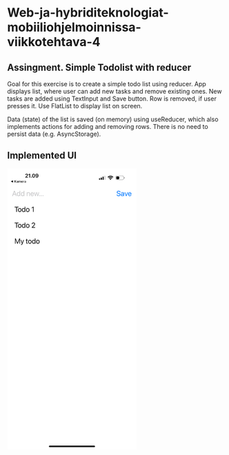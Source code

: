 # Web-ja-hybriditeknologiat-mobiiliohjelmoinnissa-viikkotehtava-4

## Assingment. Simple Todolist with reducer

Goal for this exercise is to create a simple todo list using reducer. App displays list, where user can add new tasks and remove existing ones. New tasks are added using TextInput and Save button. Row is removed, if user presses it. Use FlatList to display list on screen.

Data (state) of the list is saved (on memory) using useReducer, which also implements actions for adding and removing rows. There is no need to persist data (e.g. AsyncStorage).

## Implemented UI

<img src="implemented_ui.jpeg" alt="UI layout" width="300"/>